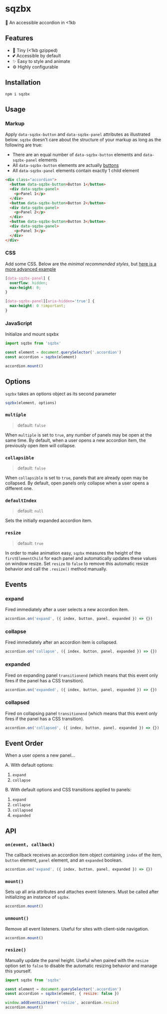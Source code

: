 # sqzbx

🎹 An accessible accordion in <1kb

## Features

- 🔬 Tiny (<1kb gzipped)
- 💕 Accessible by default
- ✨ Easy to style and animate
- ⚙️ Highly configurable

## Installation

```
npm i sqzbx
```

## Usage

### Markup

Apply `data-sqzbx-button` and `data-sqzbx-panel` attributes as illustrated below. `sqzbx` doesn't care about the structure of your markup as long as the following are true:

- There are an equal number of `data-sqzbx-button` elements and `data-sqzbx-panel` elements
- All `data-sqzbx-button` elements are actually [buttons](https://developer.mozilla.org/en-US/docs/Web/HTML/Element/button)
- All `data-sqzbx-panel` elements contain exactly 1 child element

```html
<div class="accordion">
  <button data-sqzbx-button>Button 1</button>
  <div data-sqzbx-panel>
    <p>Panel 1</p>
  </div>
  <button data-sqzbx-button>Button 2</button>
  <div data-sqzbx-panel>
    <p>Panel 2</p>
  </div>
  <button data-sqzbx-button>Button 3</button>
  <div data-sqzbx-panel>
    <p>Panel 3</p>
  </div>
</div>
```

### CSS

Add some CSS. Below are the _minimal recommended styles_, but [here is a more advanced example](index.html)

```css
[data-sqzbx-panel] {
  overflow: hidden;
  max-height: 0;
}

[data-sqzbx-panel][aria-hidden='true'] {
  max-height: 0 !important;
}
```

### JavaScript

Initialize and mount sqxbx

```js
import sqzbx from 'sqzbx'

const element = document.querySelector('.accordion')
const accordion = sqzbx(element)

accordion.mount()
```

## Options

`sqzbx` takes an options object as its second parameter

```js
sqzbx(element, options)
```

<!--
multiple = false,
collapsible = false,
defaultIndex = null,
resize = true, -->

### `multiple`

> default: `false`

When `multiple` is set to `true`, any number of panels may be open at the same time. By default, when a user opens a new accordion item, the previously open item will collapse.

### `collapsible`

> default: `false`

When `collapsible` is set to `true`, panels that are already open may be collapsed. By default, open panels only collapse when a user opens a different one.

### `defaultIndex`

> default: `null`

Sets the initially expanded accordion item.

### `resize`

> default: `true`

In order to make animation easy, `sqzbx` measures the height of the `firstElementChild` for each panel and automatically updates these values on window resize. Set `resize` to `false` to remove this automatic resize behavior and call the `.resize()` method manually.

## Events

### expand

Fired immediately after a user selects a new accordion item.

```js
accordion.on('expand', ({ index, button, panel, expanded }) => {})
```

### collapse

Fired immediately after an accordion item is collapsed.

```js
accordion.on('collapse', ({ index, button, panel, expanded }) => {})
```

### expanded

Fired on expanding panel `transitionend` (which means that this event only fires if the panel has a CSS transition).

```js
accordion.on('expanded', ({ index, button, panel, expanded }) => {})
```

### collapsed

Fired on collapsing panel `transitionend` (which means that this event only fires if the panel has a CSS transition).

```js
accordion.on('collapsed', ({ index, button, panel, expanded }) => {})
```

## Event Order

When a user opens a new panel…

A. With default options:

1. `expand`
2. `collapse`

B. With default options and CSS transitions applied to panels:

1. `expand`
2. `collapse`
3. `collapsed`
4. `expanded`

## API

### `on(event, callback)`

The callback receives an accordion item object containing `index` of the item, `button` element, `panel` element, and an `expanded` boolean.

```js
accordion.on('expand', ({ index, button, panel, expanded }) => {})
```

### `mount()`

Sets up all aria attributes and attaches event listeners. Must be called after initializing an instance of `sqzbx`.

```js
accordion.mount()
```

### `unmount()`

Remove all event listeners. Useful for sites with client-side navigation.

```js
accordion.mount()
```

### `resize()`

Manually update the panel height. Useful when paired with the `resize` option set to `false` to disable the automatic resizing behavior and manage this yourself.

```js
import sqzbx from 'sqzbx'

const element = document.querySelector('.accordion')
const accordion = sqzbx(element, { resize: false })

window.addEventListener('resize', accordion.resize)
accordion.mount()
```
